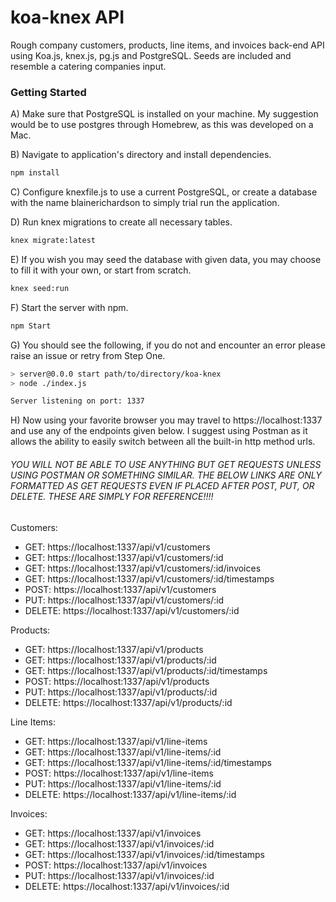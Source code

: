 # koa-knex API

Rough company customers, products, line items, and invoices back-end API using Koa.js, knex.js, pg.js and PostgreSQL. Seeds are included and resemble a catering companies input.

### Getting Started

A) Make sure that PostgreSQL is installed on your machine. My suggestion would be to use postgres through Homebrew, as this was developed on a Mac.

B) Navigate to application's directory and install dependencies.

```bash
npm install
```

C) Configure knexfile.js to use a current PostgreSQL, or create a database with the name blainerichardson to simply trial run the application.

D) Run knex migrations to create all necessary tables.

```bash
knex migrate:latest
```

E) If you wish you may seed the database with given data, you may choose to fill it with your own, or start from scratch.

```bash
knex seed:run
```

F) Start the server with npm.

```bash
npm Start
```
G) You should see the following, if you do not and encounter an error please raise an issue or retry from Step One.

```bash
> server@0.0.0 start path/to/directory/koa-knex
> node ./index.js

Server listening on port: 1337
```

 H) Now using your favorite browser you may travel to https://localhost:1337 and use any of the endpoints given below. I suggest using Postman as it allows the ability to easily switch between all the built-in http method urls.

###### YOU WILL NOT BE ABLE TO USE ANYTHING BUT GET REQUESTS UNLESS USING POSTMAN OR SOMETHING SIMILAR. THE BELOW LINKS ARE ONLY FORMATTED AS GET REQUESTS EVEN IF PLACED AFTER POST, PUT, OR DELETE. THESE ARE SIMPLY FOR REFERENCE!!!!

Customers:

* GET: https://localhost:1337/api/v1/customers
* GET: https://localhost:1337/api/v1/customers/:id
* GET: https://localhost:1337/api/v1/customers/:id/invoices
* GET: https://localhost:1337/api/v1/customers/:id/timestamps
* POST: https://localhost:1337/api/v1/customers
* PUT: https://localhost:1337/api/v1/customers/:id
* DELETE: https://localhost:1337/api/v1/customers/:id

Products:

* GET: https://localhost:1337/api/v1/products
* GET: https://localhost:1337/api/v1/products/:id
* GET: https://localhost:1337/api/v1/products/:id/timestamps
* POST: https://localhost:1337/api/v1/products
* PUT: https://localhost:1337/api/v1/products/:id
* DELETE: https://localhost:1337/api/v1/products/:id

Line Items:

* GET: https://localhost:1337/api/v1/line-items
* GET: https://localhost:1337/api/v1/line-items/:id
* GET: https://localhost:1337/api/v1/line-items/:id/timestamps
* POST: https://localhost:1337/api/v1/line-items
* PUT: https://localhost:1337/api/v1/line-items/:id
* DELETE: https://localhost:1337/api/v1/line-items/:id

Invoices:

* GET: https://localhost:1337/api/v1/invoices
* GET: https://localhost:1337/api/v1/invoices/:id
* GET: https://localhost:1337/api/v1/invoices/:id/timestamps
* POST: https://localhost:1337/api/v1/invoices
* PUT: https://localhost:1337/api/v1/invoices/:id
* DELETE: https://localhost:1337/api/v1/invoices/:id

